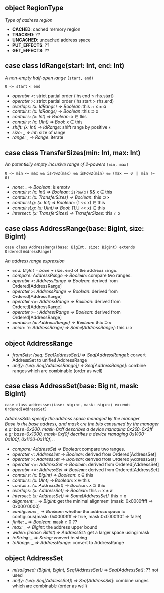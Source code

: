 object RegionType
------------------------------
*Type of address region*

+ **CACHED**: cached memory region
+ **TRACKED**: ??
+ **UNCACHED**: uncached address space
+ **PUT\_EFFECTS**: ??
+ **GET\_EFFECTS**: ??

case class IdRange(start: Int, end: Int)
----------------------
*A non-empty half-open range* `[start, end)`

    0 <= start < end

+ *operator <*: strict partial order (lhs.end &le; rhs.start)
+ *operator >*: strict partial order (lhs.start > rhs.end)
+ *overlaps: (x: IdRange) => Boolean*: this &cap; x &ne; &empty;
+ *contains: (x: IdRange) => Boolean*: this &supe; x
+ *contains: (x: Int) => Boolean*: x &isin; this
+ *contains: (x: UInt) => Bool*: x &isin; this
+ *shift: (x: Int) => IdRange*: shift range by positive x
+ *size: _ => Int*: size of range
+ *range: _ => Range*: iterate

case class TransferSizes(min: Int, max: Int)
--------------------------
*An potentially empty inclusive range of 2-powers* `[min, max]`

    0 <= min <= max && isPow2(max) && isPow2(min) && (max == 0 || min != 0)

+ *none: _ => Boolean*: is empty
+ *contains: (x: Int) => Boolean*: `isPow(x)` && x &isin; this
+ *contains: (x: TransferSizes) => Boolean*: this &supe; x
+ *containsLg: (x: Int) => Boolean*: (1 << x) &isin; this
+ *containsLg: (x: UInt) => Bool*: (1.U << x) &isin; this
+ *intersect: (x: TransferSizes) => TransferSizes*: this &cap; x

case class AddressRange(base: BigInt, size: BigInt)
---------------------------
    case class AddressRange(base: BigInt, size: BigInt) extends Ordered[AddressRange]

*An address range expression*

+ *end: BigInt = base + size*: end of the address range.
+ *compare: AddressRange => Boolean*: compare two ranges.
+ *operator <: AddressRange => Boolean*: derived from Ordered[AddressRange]
+ *operator >: AddressRange => Boolean*: derived from Ordered[AddressRange]
+ *operator <=: AddressRange => Boolean*: derived from Ordered[AddressRange]
+ *operator >=: AddressRange => Boolean*: derived from Ordered[AddressRange]
+ *contains: (x: AddressRange) => Boolean*: this &supe; x
+ *union: (x: AddressRange) => Some[AddressRange]*: this &cup; x

object AddressRange
----------------------------
+ *fromSets: (seq: Seq[AddressSet]) => Seq[AddressRange]*: convert AddressSet to unified AddressRange
+ *unify: (seq: Seq[AddressRange]) => Seq[AddressRange]*: combine ranges which are combinable (order as well)

case class AddressSet(base: BigInt, mask: BigInt)
----------------------------
    case class AddressSet(base: BigInt, mask: BigInt) extends Ordered[AddressSet]

*AddressSets specify the address space managed by the manager*<br>
*Base is the base address, and mask are the bits consumed by the manager*<br>
*e.g: base=0x200, mask=0xff describes a device managing 0x200-0x2ff*<br>
*e.g: base=0x1000, mask=0xf0f decribes a device managing 0x1000-0x100f, 0x1100-0x110f, ...*<br>

+ *compare: AddressSet => Boolean*: compare two ranges.
+ *operator <: AddressSet => Boolean*: derived from Ordered[AddressSet]
+ *operator >: AddressSet => Boolean*: derived from Ordered[AddressSet]
+ *operator <=: AddressSet => Boolean*: derived from Ordered[AddressSet]
+ *operator >=: AddressSet => Boolean*: derived from Ordered[AddressSet]
+ *contains: (x: BigInt) => Boolean*: x &isin; this
+ *contains: (x: UInt) => Boolean*: x &isin; this
+ *contains: (x: AddressSet) => Boolean*: x &supe; this
+ *overlaps: (x: AddressSet) => Boolean*: this &cap; x &ne; &empty;
+ *intersect: (x: AddressSet) => Some[AddressSet]*: this &cap; x
+ *alignment: _ => BigInt*: get the minimal alignment (mask: 0x0000ffff => 0x00010000)
+ *contiguous: _ => Boolean*: whether the address space is contiguous(mask: 0x0000ffff => true, mask:0x0000ff0f => false)
+ *finite: _ => Boolean*: mask &ge; 0 ??
+ *max: _ => BigInt*: the address upper bound
+ *widen: (imask: BitInt) => AddressSet*: get a larger space using imask
+ *toString: _ => String*: convert to string
+ *toRange: _ => AddressRange*: convert to AddressRange

object AddressSet
----------------------------
+ *misaligned: (BigInt, BigInt, Seq[AddressSet]) => Seq[AddressSet]*: ?? not used
+ *unify: (seq: Seq[AddressSet]) => Seq[AddressSet]*: combine ranges which are combinable (order as well)
